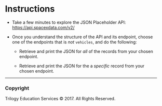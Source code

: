 # Instructions

* Take a few minutes to explore the JSON Placeholder API: <https://api.spacexdata.com/v2/>

* Once you understand the structure of the API and its endpoint, choose one of the endpoints that is _not_ `vehicles`, and do the following:

  * Retrieve and print the JSON for _all_ of the records from your chosen endpoint.

  * Retrieve and print the JSON for the a _specific_ record from your chosen endpoint.

- - -

### Copyright

Trilogy Education Services © 2017. All Rights Reserved.

